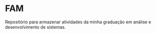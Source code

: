 # FAM
Repositório para armazenar atividades da minha graduação em análise e desenvolvimento de sistemas.
